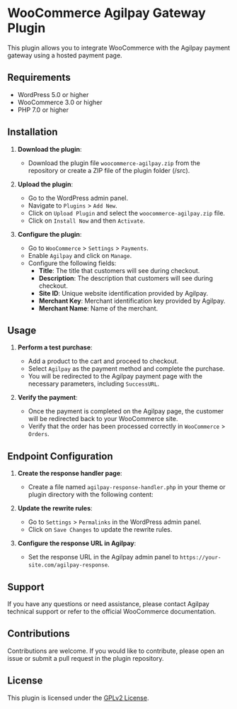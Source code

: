 # WooCommerce Agilpay Gateway Plugin

This plugin allows you to integrate WooCommerce with the Agilpay payment gateway using a hosted payment page.

## Requirements

- WordPress 5.0 or higher
- WooCommerce 3.0 or higher
- PHP 7.0 or higher

## Installation

1. **Download the plugin**:
   - Download the plugin file `woocommerce-agilpay.zip` from the repository or create a ZIP file of the plugin folder (/src).

2. **Upload the plugin**:
   - Go to the WordPress admin panel.
   - Navigate to `Plugins` > `Add New`.
   - Click on `Upload Plugin` and select the `woocommerce-agilpay.zip` file.
   - Click on `Install Now` and then `Activate`.

3. **Configure the plugin**:
   - Go to `WooCommerce` > `Settings` > `Payments`.
   - Enable `Agilpay` and click on `Manage`.
   - Configure the following fields:
     - **Title**: The title that customers will see during checkout.
     - **Description**: The description that customers will see during checkout.
     - **Site ID**: Unique website identification provided by Agilpay.
     - **Merchant Key**: Merchant identification key provided by Agilpay.
     - **Merchant Name**: Name of the merchant.

## Usage

1. **Perform a test purchase**:
   - Add a product to the cart and proceed to checkout.
   - Select `Agilpay` as the payment method and complete the purchase.
   - You will be redirected to the Agilpay payment page with the necessary parameters, including `SuccessURL`.

2. **Verify the payment**:
   - Once the payment is completed on the Agilpay page, the customer will be redirected back to your WooCommerce site.
   - Verify that the order has been processed correctly in `WooCommerce` > `Orders`.

## Endpoint Configuration

1. **Create the response handler page**:
   - Create a file named `agilpay-response-handler.php` in your theme or plugin directory with the following content:


2. **Update the rewrite rules**:
   - Go to `Settings` > `Permalinks` in the WordPress admin panel.
   - Click on `Save Changes` to update the rewrite rules.

3. **Configure the response URL in Agilpay**:
   - Set the response URL in the Agilpay admin panel to `https://your-site.com/agilpay-response`.

## Support

If you have any questions or need assistance, please contact Agilpay technical support or refer to the official WooCommerce documentation.

## Contributions

Contributions are welcome. If you would like to contribute, please open an issue or submit a pull request in the plugin repository.

## License

This plugin is licensed under the [GPLv2 License](https://www.gnu.org/licenses/gpl-2.0.html).

